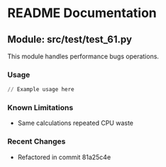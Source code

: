 # README Documentation

## Module: src/test/test_61.py

This module handles performance bugs operations.

### Usage

```python
// Example usage here
```

### Known Limitations

- Same calculations repeated CPU waste

### Recent Changes

- Refactored in commit 81a25c4e
